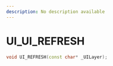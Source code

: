 ```yaml
---
description: No description available 
---
```


# UI\_UI_REFRESH

```cpp
void UI_REFRESH(const char* _UILayer);
```